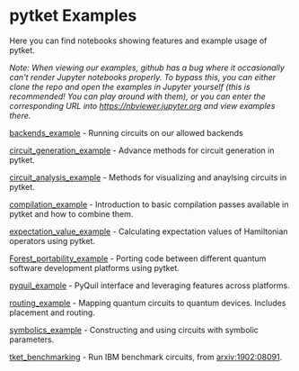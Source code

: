 # pytket Examples

Here you can find notebooks showing features and example usage of pytket.

*Note: When viewing our examples, github has a bug where it occasionally can't render Jupyter notebooks properly. To bypass this, you can either clone the repo and open the examples in Jupyter yourself (this is recommended! You can play around with them), or you can enter the corresponding URL into https://nbviewer.jupyter.org and view examples there.*

[backends_example](https://github.com/CQCL/pytket/blob/master/examples/backends_example.ipynb) - Running circuits on our allowed backends

[circuit_generation_example](https://github.com/CQCL/pytket/blob/master/examples/circuit_generation_example.ipynb) - Advance methods for circuit generation in pytket.

[circuit_analysis_example](https://github.com/CQCL/pytket/blob/master/examples/circuit_analysis_example.ipynb) - Methods for visualizing and anaylsing circuits in pytket.

[compilation_example](https://github.com/CQCL/pytket/blob/master/examples/compilation_example.ipynb) - Introduction to basic compilation passes available in pytket and how to combine them.

[expectation_value_example](https://github.com/CQCL/pytket/blob/master/examples/expectation_value_example.ipynb) - Calculating expectation values of Hamiltonian operators using pytket.

[Forest_portability_example](https://github.com/CQCL/pytket/blob/master/examples/Forest_portability_example.ipynb) - Porting code between different quantum software development platforms using pytket.

[pyquil_example](https://github.com/CQCL/pytket/blob/master/examples/cirq_routing_example.ipynb) - PyQuil interface and leveraging features across platforms.

[routing_example](https://github.com/CQCL/pytket/blob/master/examples/routing_example.ipynb) - Mapping quantum circuits to quantum devices. Includes placement and routing.

[symbolics_example](https://github.com/CQCL/pytket/blob/master/examples/symbolics_example.ipynb) - Constructing and using circuits with symbolic parameters.

[tket_benchmarking](https://github.com/CQCL/pytket/blob/master/examples/tket_benchmarking.ipynb) - Run IBM benchmark circuits, from [arxiv:1902:08091](https://arxiv.org/abs/1902.08091).